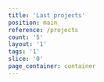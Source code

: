 ```yaml
---
title: 'Last projects'
position: main
reference: /projects
count: '5'
layout: '1'
tags: '1'
slice: '0'
page_container: container
---
```


